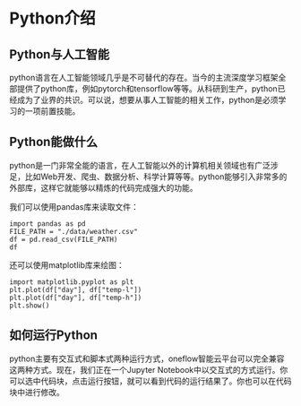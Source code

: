 # Python介绍

## Python与人工智能
python语言在人工智能领域几乎是不可替代的存在。当今的主流深度学习框架全部提供了python库，例如pytorch和tensorflow等等。从科研到生产，python已经成为了业界的共识。可以说，想要从事人工智能的相关工作，python是必须学习的一项前置技能。

## Python能做什么
python是一门非常全能的语言，在人工智能以外的计算机相关领域也有广泛涉足，比如Web开发、爬虫、数据分析、科学计算等等。python能够引入非常多的外部库，这样它就能够以精炼的代码完成强大的功能。

我们可以使用pandas库来读取文件：
```
import pandas as pd
FILE_PATH = "./data/weather.csv"
df = pd.read_csv(FILE_PATH)
df
```
还可以使用matplotlib库来绘图：
```
import matplotlib.pyplot as plt
plt.plot(df["day"], df["temp-l"])
plt.plot(df["day"], df["temp-h"])
plt.show()
```

## 如何运行Python
python主要有交互式和脚本式两种运行方式，oneflow智能云平台可以完全兼容这两种方式。现在，我们正在一个Jupyter Notebook中以交互式的方式运行。你可以选中代码块，点击运行按钮，就可以看到代码的运行结果了。你也可以在代码块中进行修改。